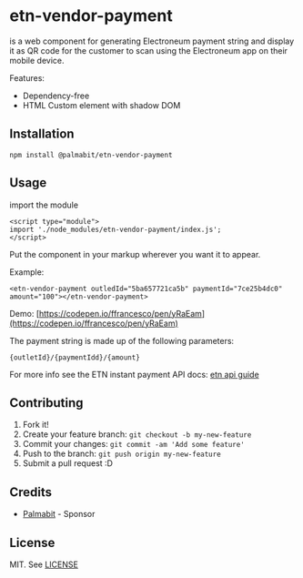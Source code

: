 # etn-vendor-payment

<etn-vendor-payment> is a web component for generating Electroneum payment string and display it as QR code for the customer to scan using the Electroneum app on their mobile device.

Features:

* Dependency-free
* HTML Custom element with shadow DOM

## Installation

```
npm install @palmabit/etn-vendor-payment
```

## Usage

import the module

```
<script type="module">
import './node_modules/etn-vendor-payment/index.js';
</script>
```

Put the <etn-vendor-payment></etn-vendor-payment> component in your markup wherever you want it to appear.

Example:

```
<etn-vendor-payment outledId="5ba657721ca5b" paymentId="7ce25b4dc0" amount="100"></etn-vendor-payment>
```

Demo: [https://codepen.io/ffrancesco/pen/yRaEam](https://codepen.io/ffrancesco/pen/yRaEam)


The payment string is made up of the following parameters:

```
{outletId}/{paymentIdd}/{amount}
```

For more info see the ETN instant payment API docs: [etn api guide](https://community.electroneum.com/t/using-the-etn-instant-payment-api/121)


## Contributing

1. Fork it!
2. Create your feature branch: `git checkout -b my-new-feature`
3. Commit your changes: `git commit -am 'Add some feature'`
4. Push to the branch: `git push origin my-new-feature`
5. Submit a pull request :D


## Credits

* [Palmabit](https://www.palmabit.com) - Sponsor

## License

MIT. See [LICENSE](./LICENSE)
